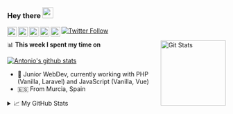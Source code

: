 ### Hey there <img src="https://media.giphy.com/media/hvRJCLFzcasrR4ia7z/giphy.gif" width="25px">

<a href="https://twitter.com/Bosphoramus">
  <img align="left" alt="Antonio Ramírez | Twitter" width="22px" src="https://cdn.jsdelivr.net/npm/simple-icons@v3/icons/twitter.svg" />
</a>
<a href="https://www.linkedin.com/in/antonio-ram%C3%ADrez-m%C3%A1rquez-3a5347189/">
  <img align="left" alt="Antonio Ramírez | LinkedIn" width="22px" src="https://cdn.jsdelivr.net/npm/simple-icons@v3/icons/linkedin.svg" />
</a>
<a href="https://t.me/AntonioRM">
  <img align="left" alt="Antonio Ramírez | Telegram" width="22px" src="https://cdn.jsdelivr.net/npm/simple-icons@v3/icons/telegram.svg" />
</a>
<a href="https://www.instagram.com/antoniorm.jpg/">
  <img align="left" alt="Antonio Ramírez | Instagram" width="22px" src="https://cdn.jsdelivr.net/npm/simple-icons@v3/icons/instagram.svg" />
</a>
<a href="https://www.reddit.com/user/lHeraldo">
  <img align="left" alt="Antonio Ramírez | Reddit" width="22px" src="https://cdn.jsdelivr.net/npm/simple-icons@v3/icons/reddit.svg" />
</a>

<p>
  <a href="https://twitter.com/Bosphoramus">
    <img alt="Twitter Follow" src="https://img.shields.io/twitter/follow/Bosphoramus?style=for-the-badge">
  </a>
</p>

<a href="https://github.com/Bosphoramus"><img alt="Git Stats" src="https://github-readme-stats.vercel.app/api?username=Bosphoramus&show_icons=true" align="right" height="150" /></a>

📊 **This week I spent my time on**

[![Antonio's github stats](https://github-readme-stats.vercel.app/api?username=Bosphoramus)](https://github.com/Bosphoramus/github-readme-stats)

- 🚀 Junior WebDev, currently working with PHP (Vanilla, Laravel)  and JavaScript (Vanilla, Vue)
- 🇪🇸 From Murcia, Spain

<details>
<summary>📈 My GitHub Stats</summary>

<p align="center"> <img src="https://github-readme-stats.vercel.app/api?username=Bosphoramus&show_icons=true&theme=gotham" alt="Bosphoramus" />

</details>
